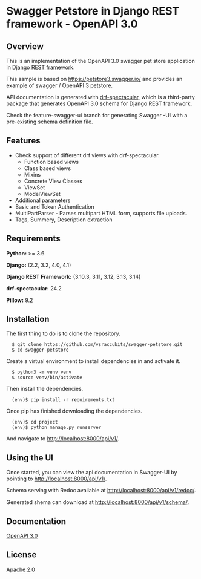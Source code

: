 
# Swagger Petstore in Django REST framework - OpenAPI 3.0

## Overview

This is an implementation of the OpenAPI 3.0 swagger pet store application in [Django REST framework](https://www.django-rest-framework.org/).

This sample is based on https://petstore3.swagger.io/ and provides an example of swagger / OpenAPI 3 petstore.

API documentation is generated with [drf-spectacular](https://drf-spectacular.readthedocs.io/en/latest/index.html), which is a third-party package that generates OpenAPI 3.0 schema for Django REST framework.

Check the feature-swagger-ui branch for generating Swagger -UI with a pre-existing schema definition file.

## Features

- Check support of different drf views with drf-spectacular.
    - Function based views
    - Class based views
    - Mixins
    - Concrete View Classes
    - ViewSet
    - ModelViewSet
- Additional parameters
- Basic and Token Authentication
- MultiPartParser - Parses multipart HTML form, supports file uploads.
- Tags, Summery, Description extraction


## Requirements

**Python:** >= 3.6

**Django:** (2.2, 3.2, 4.0, 4.1)

**Django REST Framework:** (3.10.3, 3.11, 3.12, 3.13, 3.14)

**drf-spectacular:** 24.2

**Pillow:** 9.2

## Installation

The first thing to do is to clone the repository.

```shell
  $ git clone https://github.com/vsraccubits/swagger-petstore.git
  $ cd swagger-petstore
```

Create a virtual environment to install dependencies in and activate it.

```shell
  $ python3 -m venv venv
  $ source venv/bin/activate
```

Then install the dependencies.

```shell
  (env)$ pip install -r requirements.txt
```

Once pip has finished downloading the dependencies.

```shell
  (env)$ cd project
  (env)$ python manage.py runserver
```
And navigate to [http://localhost:8000/api/v1/](http://localhost:8000/api/v1/).




## Using the UI

Once started, you can view the api documentation in Swagger-UI by pointing to [http://localhost:8000/api/v1/](http://localhost:8000/api/v1/).

Schema serving with Redoc available at [http://localhost:8000/api/v1/redoc/](http://localhost:8000/api/v1/redoc/).

Generated shema can download at [http://localhost:8000/api/v1/schema/](http://localhost:8000/api/v1/schema/).

## Documentation

[OpenAPI 3.0](https://docs.google.com/document/d/1vtj2gmCNfnIYF3SM13QGJZD2SAFzLtGVEtpD9-uKSos/edit?usp=sharing)


## License

[Apache 2.0](http://www.apache.org/licenses/LICENSE-2.0)

